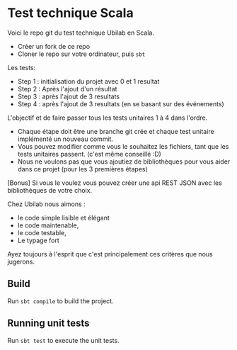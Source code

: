 
# Test technique Scala
Voici le repo git du test technique Ubilab en Scala.

* Créer un fork de ce repo
* Cloner le repo sur votre ordinateur, puis ``sbt``

Les tests: 
* Step 1 : initialisation du projet avec 0 et 1 resultat
* Step 2 : Après l'ajout d'un résultat
* Step 3 : après l'ajout de 3 resultats
* Step 4 : après l'ajout de 3 resultats (en se basant sur des événements)


L'objectif et de faire passer tous les tests unitaires 1 à 4 dans l'ordre.
* Chaque étape doit être une branche git crée et chaque test unitaire implémenté un nouveau commit.
* Vous pouvez modifier comme vous le souhaitez les fichiers, tant que les tests unitaires passent. (c'est même conseillé :D)
* Nous ne voulons pas que vous ajoutiez de bibliothèques pour vous aider dans ce projet (pour les 3 premières étapes)
    
[Bonus] Si vous le voulez vous pouvez créer une api REST JSON avec les bibliothèques de votre choix.

Chez Ubilab nous aimons :
* le code simple lisible et élégant
* le code maintenable,
* le code testable,
* Le typage fort

Ayez toujours à l'esprit que c'est principalement ces critères que nous jugerons.

## Build

Run `sbt compile` to build the project.

## Running unit tests

Run `sbt test` to execute the unit tests.
